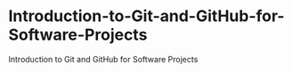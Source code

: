 # Introduction-to-Git-and-GitHub-for-Software-Projects
Introduction to Git and GitHub for Software Projects
